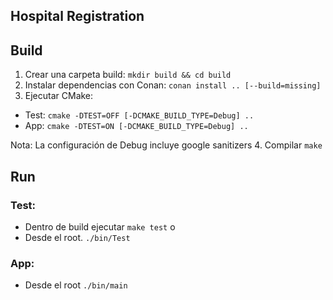 ## Hospital Registration
## Build
1. Crear una carpeta build: ``mkdir build && cd build``
2. Instalar dependencias con Conan: ``conan install .. [--build=missing]``
3. Ejecutar CMake:
  - Test: ``cmake -DTEST=OFF [-DCMAKE_BUILD_TYPE=Debug] .. ``
  - App: ``cmake -DTEST=ON [-DCMAKE_BUILD_TYPE=Debug] .. ``

  Nota: La configuración de Debug incluye google sanitizers
4. Compilar ``make``
## Run
### Test:
- Dentro de build ejecutar ``make test`` o
- Desde el root. ``./bin/Test``
### App:
- Desde el root ``./bin/main``
